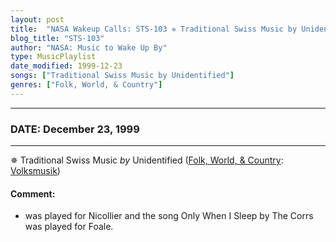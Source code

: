 ```yaml
---
layout: post
title:  "NASA Wakeup Calls: STS-103 ✵ Traditional Swiss Music by Unidentified ✷ December 23, 1999"
blog_title: "STS-103"
author: "NASA: Music to Wake Up By"
type: MusicPlaylist
date_modified: 1999-12-23
songs: ["Traditional Swiss Music by Unidentified"]
genres: ["Folk, World, & Country"]
---
```


----
### DATE: December 23, 1999
----
✵ Traditional Swiss Music *by* Unidentified ([Folk, World, & Country](https://www.discogs.com/genre/Folk%2C%20World%2C%20%26%20Country): [Volksmusik](https://www.discogs.com/style/Volksmusik)) <a target="blank_" href="https://www.discogs.com/Various-Schweizer-Volksmusik-Im-Jahreskreis-Le-Stagioni-E-La-Musica-Popolare-Svizzera-Les-Saisons-Et/release/12858439">
    <i class="fas fa-compact-disc"
       title="Discogs entry for this song"
       alt="Discogs entry for this song"
       style="font-size: 1.1em;"></i></a>
    

#### Comment:
* was played for Nicollier and the song Only When I Sleep by The Corrs was played for Foale.



<br/>
<center>
	<a target="_blank"
	   href="https://twitter.com/intent/tweet?hashtags=Space,NASA,Playlist,NASAWakeupCalls,SpaceProgram&text=🚀 {{ page.author}}, {{ page.title }}. {{ site.url }}{{ page.url }}&via=nasawakeupcalls"><i class="fab fa-twitter" title="Tweet this page" alt="Tweet this page" style="font-size: 1.3em;"></i></a>
	&nbsp; 	<i class="fas fa-user-astronaut" style="font-size: 1.5em;"></i> &nbsp;
    <a id="custom_amazon_link"
       type="amzn" search="#"
       category="popular music">
    <i class="fab fa-amazon" style="font-size: 1.3em;"></i></a>
</center>

<!-- Randomly resolve an individual entry from a song array -->
<script src="/assets/javascript/seedrandom.min.js"></script>
<script>
  var wake_me_up = ["Traditional Swiss Music by Unidentified"];
  var prng = new Math.seedrandom();
  function randomSong() {
    song = wake_me_up[Math.floor(Math.random() * wake_me_up.length)];
    var amazon_link = document.getElementById("custom_amazon_link");
    amazon_link.setAttribute("search", song);
  }
  window.onload = randomSong();
</script>
